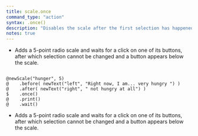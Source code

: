 ```yaml
---
title: scale.once
command_type: "action"
syntax: .once()
description: "Disables the scale after the first selection has happened."
notes: true
---
```


+ Adds a 5-point radio scale and waits for a click on one of its buttons, after which selection cannot be changed and a button appears below the scale.

<!--more-->

<pre><code class="language-diff-javascript diff-highlight try-true">
@newScale("hunger", 5)
@    .before( newText("left", "Right now, I am... very hungry ") )
@    .after( newText("right", " not hungry at all") )
$    .once()
@    .print()
@    .wait()
</code></pre>

+ Adds a 5-point radio scale and waits for a click on one of its buttons, after which selection cannot be changed and a button appears below the scale.		
